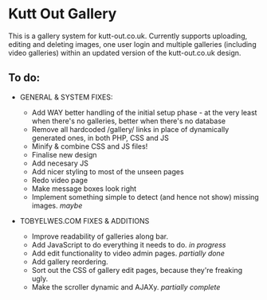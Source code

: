 Kutt Out Gallery
===============

This is a gallery system for kutt-out.co.uk. Currently supports uploading, editing and deleting images, one user login and multiple galleries (including video galleries) within an updated version of the kutt-out.co.uk design.

To do:
------

* GENERAL & SYSTEM FIXES:
	* Add WAY better handling of the initial setup phase - at the very least when there's no galleries, better when there's no database
	* Remove all hardcoded /gallery/ links in place of dynamically generated ones, in both PHP, CSS and JS
	* Minify & combine CSS and JS files!
	* Finalise new design
    * Add necesary JS
    * Add nicer styling to most of the unseen pages
    * Redo video page
    * Make message boxes look right
	* Implement something simple to detect (and hence not show) missing images. *maybe*
	
	
* TOBYELWES.COM FIXES & ADDITIONS
	* Improve readability of galleries along bar.
	* Add JavaScript to do everything it needs to do. *in progress*
	* Add edit functionality to video admin pages. *partially done*
	* Add gallery reordering.
	* Sort out the CSS of gallery edit pages, because they're freaking ugly.
	* Make the scroller dynamic and AJAXy. *partially complete*